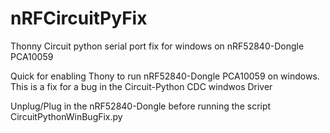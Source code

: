 # nRFCircuitPyFix
Thonny Circuit python serial port fix for windows on nRF52840-Dongle PCA10059

Quick for enabling Thony to run nRF52840-Dongle PCA10059 on windows.
This is a fix for a bug in the Circuit-Python CDC windwos Driver


Unplug/Plug in the nRF52840-Dongle before running the script CircuitPythonWinBugFix.py 
